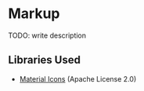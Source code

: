 # Markup
TODO: write description

## Libraries Used
- [Material Icons](https://fonts.google.com/icons) (Apache License 2.0)
